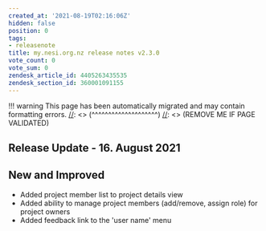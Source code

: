 ```yaml
---
created_at: '2021-08-19T02:16:06Z'
hidden: false
position: 0
tags:
- releasenote
title: my.nesi.org.nz release notes v2.3.0
vote_count: 0
vote_sum: 0
zendesk_article_id: 4405263435535
zendesk_section_id: 360001091155
---
```




[//]: <> (REMOVE ME IF PAGE VALIDATED)
[//]: <> (vvvvvvvvvvvvvvvvvvvv)
!!! warning
    This page has been automatically migrated and may contain formatting errors.
[//]: <> (^^^^^^^^^^^^^^^^^^^^)
[//]: <> (REMOVE ME IF PAGE VALIDATED)

## Release Update - 16. August 2021

## New and Improved

-   Added project member list to project details view
-   Added ability to manage project members (add/remove, assign
role) for project owners
-   Added feedback link to the 'user name' menu

